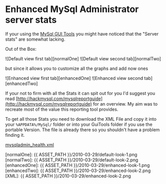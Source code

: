 # Enhanced MySql Administrator server stats

If your using the [MySql GUI Tools](http://dev.mysql.com/downloads/gui-tools/) you might have noticed that the "Server stats" are somewhat lacking.

Out of the Box:

![Default view first tab][normalOne]
![Default view second tab][normalTwo]


but since it allows you to customize all the graphs and add now ones

![Enhanced view first tab][enhancedOne]
![Enhanced view second tab][enhancedTwo]



If your not to firm with all the Stats it can spit out for you I'd suggest you read [http://hackmysql.com/mysqlreportguide](http://hackmysql.com/mysqlreportguide) for an overview. My aim was to recreate most of the value this reporting tool provides.

To get all those Stats you need to download the XML File and copy it into your `%APPDATA%/MySql/` folder or into your GuiTools folder if you use the portable Version. The file is already there so you shouldn't have a problem finding it.

[mysqladmin_health.xml](XML)


[normalOne]: {{ ASSET_PATH }}/2010-03-29/default-look-1.png
[normalTwo]: {{ ASSET_PATH }}/2010-03-29/default-look-2.png
[enhancedOne]: {{ ASSET_PATH }}/2010-03-29/enhanced-look-1.png
[enhancedTwo]: {{ ASSET_PATH }}/2010-03-29/enhanced-look-2.png
[XML]: {{ ASSET_PATH }}/2010-03-29/enhanced-look-2.png
